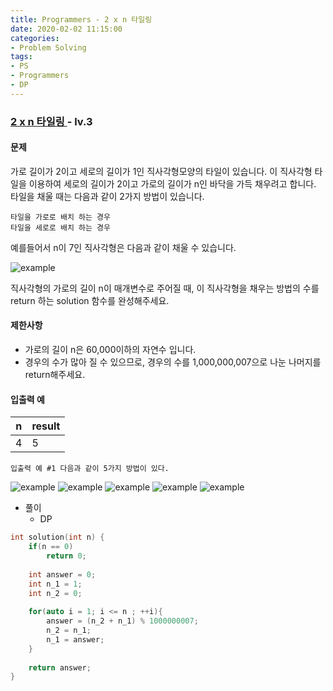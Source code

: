 ```yaml
---
title: Programmers - 2 x n 타일링
date: 2020-02-02 11:15:00
categories:
- Problem Solving
tags:
- PS
- Programmers
- DP
---
```


### [ 2 x n 타일링 ](https://programmers.co.kr/learn/courses/30/lessons/12900) - lv.3

#### 문제

가로 길이가 2이고 세로의 길이가 1인 직사각형모양의 타일이 있습니다. 이 직사각형 타일을 이용하여 세로의 길이가 2이고 가로의 길이가 n인 바닥을 가득 채우려고 합니다. 타일을 채울 때는 다음과 같이 2가지 방법이 있습니다.

    타일을 가로로 배치 하는 경우
    타일을 세로로 배치 하는 경우

예를들어서 n이 7인 직사각형은 다음과 같이 채울 수 있습니다.

![example](https://i.imgur.com/29ANX0f.png)

직사각형의 가로의 길이 n이 매개변수로 주어질 때, 이 직사각형을 채우는 방법의 수를 return 하는 solution 함수를 완성해주세요.

#### 제한사항
  - 가로의 길이 n은 60,000이하의 자연수 입니다.
  - 경우의 수가 많아 질 수 있으므로, 경우의 수를 1,000,000,007으로 나눈 나머지를 return해주세요.

#### 입출력 예

| n | result |
| -- | --|
| 4 | 5 |

`입출력 예 #1 다음과 같이 5가지 방법이 있다.`

![example](https://i.imgur.com/keiKrD3.png)
![example](https://i.imgur.com/O9GdTE0.png)
![example](https://i.imgur.com/IZBmc6M.png)
![example](https://i.imgur.com/29LWVzK.png)
![example](https://i.imgur.com/z64JbNf.png)

- 풀이
  - DP

```cpp
int solution(int n) {
    if(n == 0)
        return 0;
    
    int answer = 0;
    int n_1 = 1;
    int n_2 = 0;
    
    for(auto i = 1; i <= n ; ++i){
        answer = (n_2 + n_1) % 1000000007;
        n_2 = n_1;
        n_1 = answer;
    }
    
    return answer;
}
```